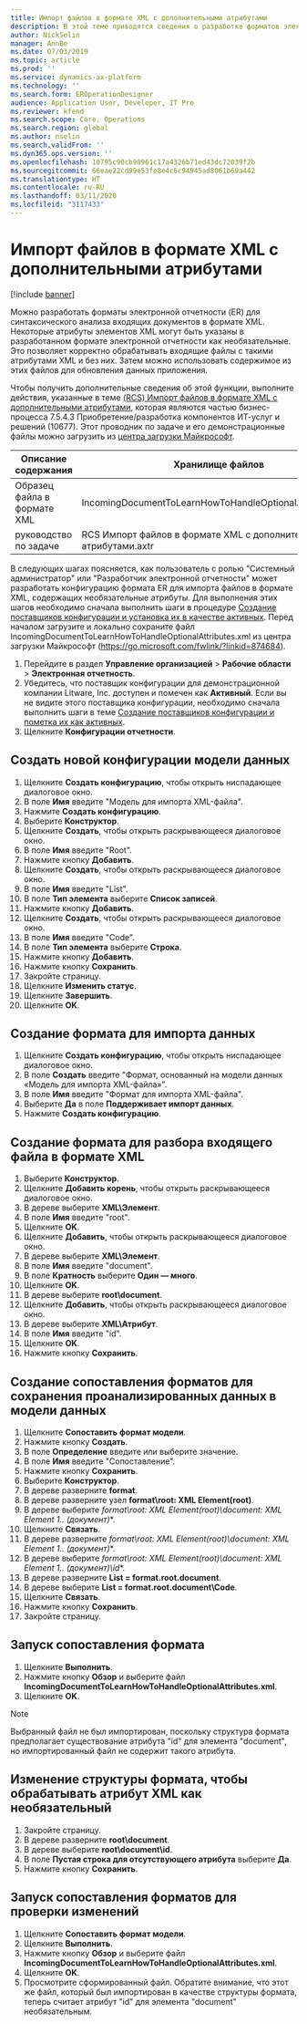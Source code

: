 ```yaml
---
title: Импорт файлов в формате XML с дополнительными атрибутами
description: В этой теме приводятся сведения о разработке форматов электронной отчетности, которые определяют атрибуты XML для разбора входящих электронных документов в формате XML.
author: NickSelin
manager: AnnBe
ms.date: 07/03/2019
ms.topic: article
ms.prod: ''
ms.service: dynamics-ax-platform
ms.technology: ''
ms.search.form: EROperationDesigner
audience: Application User, Developer, IT Pro
ms.reviewer: kfend
ms.search.scope: Core, Operations
ms.search.region: global
ms.author: nselin
ms.search.validFrom: ''
ms.dyn365.ops.version: ''
ms.openlocfilehash: 10795c90cb90961c17a4326b71ed43dc72039f2b
ms.sourcegitcommit: 66eae22cd99e53fe8e4c6c94945ad8061b69a442
ms.translationtype: HT
ms.contentlocale: ru-RU
ms.lasthandoff: 03/11/2020
ms.locfileid: "3117433"
---
```

# <a name="import-files-in-xml-format-with-optional-attributes"></a>Импорт файлов в формате XML с дополнительными атрибутами

[!include [banner](../includes/banner.md)]

Можно разработать форматы электронной отчетности (ER) для синтаксического анализа входящих документов в формате XML. Некоторые атрибуты элементов XML могут быть указаны в разработанном формате электронной отчетности как необязательные. Это позволяет корректно обрабатывать входящие файлы с такими атрибутами XML и без них. Затем можно использовать содержимое из этих файлов для обновления данных приложения.

Чтобы получить дополнительные сведения об этой функции, выполните действия, указанные в теме [(RCS) Импорт файлов в формате XML с дополнительными атрибутами](tasks/import-files-xml-format-optional-attributes.md), которая являются частью бизнес-процесса 7.5.4.3 Приобретение/разработка компонентов ИТ-услуг и решений (10677). Этот проводник по задаче и его демонстрационные файлы можно загрузить из [центра загрузки Майкрософт](https://go.microsoft.com/fwlink/?linkid=874684).


| Описание содержания       | Хранилище файлов                                                         |
|---------------------------|--------------------------------------------------------------|
| Образец файла в формате XML | IncomingDocumentToLearnHowToHandleOptionalAttributes.xml     |
| руководство по задаче                | RCS Импорт файлов в формате XML с дополнительными атрибутами.axtr |


В следующих шагах поясняется, как пользователь с ролью "Системный администратор" или "Разработчик электронной отчетности" может разработать конфигурацию формата ER для импорта файлов в формате XML, содержащих необязательные атрибуты. Для выполнения этих шагов необходимо сначала выполнить шаги в процедуре [Создание поставщиков конфигурации и установка их в качестве активных](tasks/er-configuration-provider-mark-it-active-2016-11.md). Перед началом загрузите и локально сохраните файл IncomingDocumentToLearnHowToHandleOptionalAttributes.xml из центра загрузки Майкрософт (https://go.microsoft.com/fwlink/?linkid=874684).

1. Перейдите в раздел **Управление организацией** > **Рабочие области** > **Электронная отчетность**.
2. Убедитесь, что поставщик конфигурации для демонстрационной компании Litware, Inc. доступен и помечен как **Активный**. Если вы не видите этого поставщика конфигурации, необходимо сначала выполнить шаги в теме [Создание поставщиков конфигурации и пометка их как активных](tasks/er-configuration-provider-mark-it-active-2016-11.md).
3. Щелкните **Конфигурации отчетности**.

## <a name="create-a-new-data-model-configuration"></a>Создать новой конфигурации модели данных
1. Щелкните **Создать конфигурацию**, чтобы открыть ниспадающее диалоговое окно.
2. В поле **Имя** введите "Модель для импорта XML-файла".
3. Нажмите **Создать конфигурацию**.
4. Выберите **Конструктор**.
5. Щелкните **Создать**, чтобы открыть раскрывающееся диалоговое окно.
6. В поле **Имя** введите "Root".
7. Нажмите кнопку **Добавить**.
8. Щелкните **Создать**, чтобы открыть раскрывающееся диалоговое окно.
9. В поле **Имя** введите "List".
10.    В поле **Тип элемента** выберите **Список записей**.
11.    Нажмите кнопку **Добавить**.
12.    Щелкните **Создать**, чтобы открыть раскрывающееся диалоговое окно.
13.    В поле **Имя** введите "Code".
14.    В поле **Тип элемента** выберите **Строка**.
15.    Нажмите кнопку **Добавить**.
16.    Нажмите кнопку **Сохранить**.
17.    Закройте страницу.
18.    Щелкните **Изменить статус**.
19.    Щелкните **Завершить**.
20.    Щелкните **OK**.

## <a name="create-a-format-for-data-import"></a>Создание формата для импорта данных
1. Щелкните **Создать конфигурацию**, чтобы открыть ниспадающее диалоговое окно.
2. В поле **Создать** введите "Формат, основанный на модели данных «Модель для импорта XML-файла»".
3. В поле **Имя** введите "Формат для импорта XML-файла". 
4. Выберите **Да** в поле **Поддерживает импорт данных**.
5. Нажмите **Создать конфигурацию**.

## <a name="design-a-format-to-parse-incoming-file-in-xml-format"></a>Создание формата для разбора входящего файла в формате XML
1. Выберите **Конструктор**.
2. Щелкните **Добавить корень**, чтобы открыть раскрывающееся диалоговое окно.
3. В дереве выберите **XML\Элемент**.
4. В поле **Имя** введите "root".
5. Щелкните **OK**.
6. Щелкните **Добавить**, чтобы открыть раскрывающееся диалоговое окно.
7. В дереве выберите **XML\Элемент**.
8. В поле **Имя** введите "document".
9. В поле **Кратность** выберите **Один — много**.
10.    Щелкните **OK**.
11.    В дереве выберите **root\document**.
12.    Щелкните **Добавить**, чтобы открыть раскрывающееся диалоговое окно.
13.    В дереве выберите **XML\Атрибут**.
14.    В поле **Имя** введите "id".
15.    Щелкните **OK**.
16.    Нажмите кнопку **Сохранить**.

## <a name="design-a-format-mapping-to-save-parsed-information-to-data-model"></a>Создание сопоставления форматов для сохранения проанализированных данных в модели данных
1.    Щелкните **Сопоставить формат модели**.
2.    Нажмите кнопку **Создать**.
3.    В поле **Определение** введите или выберите значение.
4.    В поле **Имя** введите "Сопоставление".
5.    Нажмите кнопку **Сохранить**.
6.    Выберите **Конструктор**.
7.    В дереве разверните **format**.
8.    В дереве разверните узел **format\root: XML Element(root)**.
9.    В дереве выберите **format\root: XML Element(root)\document: XML Element 1..* (документ)**.
10.    Щелкните **Связать**.
11.    В дереве разверните **format\root: XML Element(root)\document: XML Element 1..* (документ)**.
12.    В дереве выберите **format\root: XML Element(root)\document: XML Element 1..* (документ)\id**.
13.    В дереве разверните **List = format.root.document**.
14.    В дереве выберите **List = format.root.document\Code**.
15.    Щелкните **Связать**.
16.    Нажмите кнопку **Сохранить**.
17.    Закройте страницу.

## <a name="run-format-mapping"></a>Запуск сопоставления формата
1. Щелкните **Выполнить**.
2. Нажмите кнопку **Обзор** и выберите файл **IncomingDocumentToLearnHowToHandleOptionalAttributes.xml**.
3. Щелкните **OK**.

> [!NOTE]
> Выбранный файл не был импортирован, поскольку структура формата предполагает существование атрибута "id" для элемента "document", но импортированный файл не содержит такого атрибута.

## <a name="modify-format-structure-to-handle-xml-attribute-as-optional"></a>Изменение структуры формата, чтобы обрабатывать атрибут XML как необязательный
1. Закройте страницу.
2. В дереве разверните **root\document**.
3. В дереве выберите **root\document\id**.
4. В поле **Пустая строка для отсутствующего атрибута** выберите **Да**.
5. Нажмите кнопку **Сохранить**.

## <a name="run-format-mapping-to-test-changes"></a>Запуск сопоставления форматов для проверки изменений
1. Щелкните **Сопоставить формат модели**.
2. Щелкните **Выполнить**.
3. Нажмите кнопку **Обзор** и выберите файл **IncomingDocumentToLearnHowToHandleOptionalAttributes.xml**.
4. Щелкните **OK**.
5. Просмотрите сформированный файл. Обратите внимание, что этот же файл, который был импортирован в качестве структуры формата, теперь считает атрибут "id" для элемента "document" необязательным.
